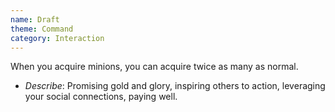 ```yaml
---
name: Draft
theme: Command
category: Interaction
---
```


When you acquire minions, you can acquire twice as many as normal. 

* *Describe*: Promising gold and glory, inspiring others to action, leveraging your social connections, paying well.